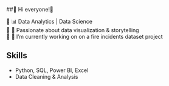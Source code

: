 ##🐧 Hi everyone!🐧

🔹 📊 Data Analytics | Data Science  
🔹 🚀 Passionate about data visualization & storytelling  
🔹 🔭 I’m currently working on on a fire incidents dataset project 

## Skills
- Python, SQL, Power BI, Excel
- Data Cleaning & Analysis
<!--
**arctic-analyst/arctic-analyst** is a ✨ _special_ ✨ repository because its `README.md` (this file) appears on your GitHub profile.

Here are some ideas to get you started:

- 🔭 I’m currently working on ...
- 🌱 I’m currently learning ...
- 👯 I’m looking to collaborate on ...
- 🤔 I’m looking for help with ...
- 💬 Ask me about ...
- 📫 How to reach me: ...
- 😄 Pronouns: ...
- ⚡ Fun fact: ...
-->
